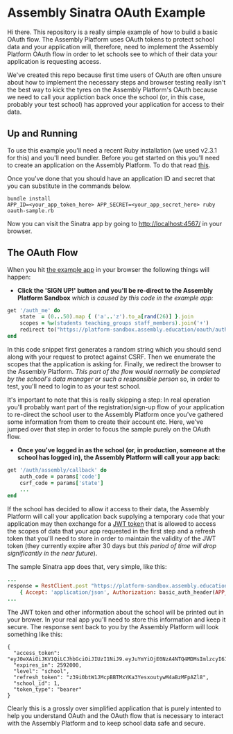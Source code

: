 Assembly Sinatra OAuth Example
==============================

Hi there. This repository is a really simple example of how to build a basic OAuth flow. The Assembly Platform uses OAuth tokens to protect school data and your application will, therefore, need to implement the Assembly Platform OAuth flow in order to let schools see to which of their data your application is requesting access.


We've created this repo because first time users of OAuth are often unsure about how to implement the necessary steps and browser testing really isn't the best way to kick the tyres on the Assembly Platform's OAuth because we need to call your appliction back once the school (or, in this case, probably your test school) has approved your application for access to their data.

Up and Running
--------------

To use this example you'll need a recent Ruby installation (we used v2.3.1 for this) and you'll need bundler. Before you get started on this you'll need to create an application on the Assembly Platform. To do that read [this](http://help.assembly.education/article/38-signing-up-to-the-platform).

Once you've done that you should have an application ID and secret that you can substitute in the commands below.

	bundle install
	APP_ID=<your_app_token_here> APP_SECRET=<your_app_secret_here> ruby oauth-sample.rb

Now you can visit the Sinatra app by going to [http://localhost:4567/](http://localhost:4567/) in your browser.

The OAuth Flow
--------------

When you hit [the example app](http://localhost:4567/) in your browser the following things will happen:

* **Click the 'SIGN UP!' button and you'll be re-direct to the Assembly Platform Sandbox** _which is caused by this code in the example app:_

```ruby
get '/auth_me' do
	state  = (0...50).map { ('a'..'z').to_a[rand(26)] }.join
	scopes = %w(students teaching_groups staff_members).join('+')
	redirect to("https://platform-sandbox.assembly.education/oauth/authorize?redirect_uri=#{CALLBACK}&client_id=#{APP_ID}&scope=#{scopes}&state=#{state}")
end
```

In this code snippet first generates a random string which you should send along with your request to protect against CSRF. Then we enumerate the scopes that the application is asking for. Finally, we redirect the browser to the Assembly Platform. *This part of the flow would normally be completed by the school's data manager or such a responsible person* so, in order to test, you'll need to login to as your test school.

It's important to note that this is really skipping a step: In real operation you'll probably want part of the registration/sign-up flow of your application to re-direct the school user to the Assembly Platform once you've gathered some information from them to create their account etc. Here, we've jumped over that step in order to focus the sample purely on the OAuth flow.

* **Once you've logged in as the school (or, in production, someone at the school has logged in), the Assembly Platform will call your app back:**

```ruby
get '/auth/assembly/callback' do
	auth_code = params['code']
	csrf_code = params['state']
	...
end
```

If the school has decided to allow it access to their data, the Assembly Platform will call your application back supplying a temporary `code` that your application may then exchange for a [JWT token](https://jwt.io/) that is allowed to access the scopes of data that your app requested in the first step and a refresh token that you'll need to store in order to maintain the validity of the JWT token (they currently expire after 30 days but _this period of time will drop significantly in the near future_).

The sample Sinatra app does that, very simple, like this:

```ruby
...
response = RestClient.post "https://platform-sandbox.assembly.education/oauth/token?grant_type=authorization_code&code=#{auth_code}&redirect_uri=#{CALLBACK}", {},
	{ Accept: 'application/json', Authorization: basic_auth_header(APP_ID, APP_SECRET) }
...	
```

The JWT token and other information about the school will be printed out in your brower. In your real app you'll need to store this information and keep it secure. The response sent back to you by the Assembly Platform will look something like this:

```
{
  "access_token": "eyJ0eXAiOiJKV1QiLCJhbGciOiJIUzI1NiJ9.eyJuYmYiOjE0NzA4NTQ4MDMsImlzcyI6Imh0dHBzOi8vcGxhdGZvcm0uYXNzZW1ibHkuZWR1Y2F0aW9uIiwiaWF0IjoxNDcwODU0ODAzLCJsZXZlbCI6InNjaG9vbCIsInNjb3BlcyI6WyJzY2hvb2wiLCJzdGFmZl9tZW1iZXJzIiwic3R1ZGVudHMiLCJ0ZWFjaGluZ19ncm91cHMiXSwiYXBwX2lkIjoyLCJzY2hvb2xfaWQiOjEsImV4cCI6MTQ3MzQ0NjgwM30.hXI8uJAtKLX8eiP0LAxw8IgOpACkuO36m24Zq0LBqUE",
  "expires_in": 2592000,
  "level": "school",
  "refresh_token": "z39i0btW1JMcpBBTMxYKa3YesxoutywM4aBzMFpAZl8",
  "school_id": 1,
  "token_type": "bearer"
}
```

Clearly this is a grossly over simplified application that is purely intented to help you understand OAuth and the OAuth flow that is necessary to interact with the Assembly Platform and to keep school data safe and secure.


